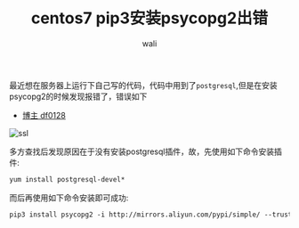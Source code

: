﻿---
layout: post
title: centos7 pip3安装psycopg2出错 #标题
tagline: 'centos7 pip3安装psycopg2出错 Error: pg_config executable not found'
category: python      #分类
author: wali    #作者
tag: Error     #标签
ghurl:        #github url
ghurl_zip:   #github zip下载
comments: true

post_nav: false
group_tag: python Error 
---

最近想在服务器上运行下自己写的代码，代码中用到了`postgresql`,但是在安装psycopg2的时候发现报错了，错误如下

- [博主 df0128](https://blog.csdn.net/df0128/article/details/89565651 "https://blog.csdn.net/df0128/article/details/89565651")

![ssl](https://raw.githubusercontent.com/walidream/blogimage/master/waliblogImage/python/python_60.png)

多方查找后发现原因在于没有安装postgresql插件，故，先使用如下命令安装插件:

```txt
yum install postgresql-devel*
```

而后再使用如下命令安装即可成功:

```txt
pip3 install psycopg2 -i http://mirrors.aliyun.com/pypi/simple/ --trusted-host mirrors.aliyun.com
```

















